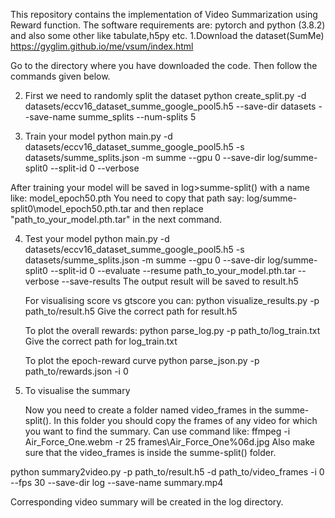 This repository contains the implementation of Video Summarization using Reward function.
 The software requirements are: pytorch and python (3.8.2) and also some other like tabulate,h5py etc.
1.Download the dataset(SumMe)
 https://gyglim.github.io/me/vsum/index.html

Go to the directory where you have downloaded the code.
Then follow the commands given below.

2. First we need to randomly split the dataset
   python create_split.py -d datasets/eccv16_dataset_summe_google_pool5.h5 --save-dir datasets --save-name summe_splits  --num-splits 5
 
3. Train your model
    python main.py -d datasets/eccv16_dataset_summe_google_pool5.h5 -s datasets/summe_splits.json -m summe --gpu 0 --save-dir log/summe-split0 --split-id 0 --verbose
 
  After training your model will be saved in log>summe-split() with a name like: model_epoch50.pth
 You need to copy that path say: log/summe-split0\model_epoch50.pth.tar and then replace "path_to_your_model.pth.tar" in the next command.
 

4. Test your model
    python main.py -d datasets/eccv16_dataset_summe_google_pool5.h5 -s datasets/summe_splits.json -m summe --gpu 0 --save-dir log/summe-split0 --split-id 0 --evaluate --resume path_to_your_model.pth.tar --verbose --save-results
    The output result will be saved to result.h5

    For visualising score vs gtscore you can:
python visualize_results.py -p path_to/result.h5
 Give the correct path for result.h5

    To plot the overall rewards:
 python parse_log.py -p path_to/log_train.txt
 Give the correct path for log_train.txt

    To plot the epoch-reward curve
  python parse_json.py -p path_to/rewards.json -i 0

5. To visualise the summary
  
   Now you need to create a folder named video_frames in the summe-split(). 
   In this folder you should copy the frames of any video for which you want to find the summary.
    Can use command like:
      ffmpeg -i Air_Force_One.webm -r 25 frames\Air_Force_One\%06d.jpg
    Also make sure that the video_frames is inside the summe-split() folder.

 python summary2video.py -p path_to/result.h5 -d path_to/video_frames -i 0 --fps 30 --save-dir log --save-name summary.mp4

 Corresponding video summary will be created in the log directory.
